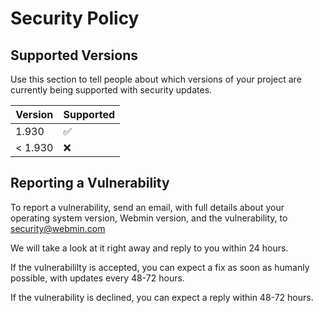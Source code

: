 # Security Policy

## Supported Versions

Use this section to tell people about which versions of your project are
currently being supported with security updates.

| Version | Supported          |
| ------- | ------------------ |
| 1.930   | :white_check_mark: |
| < 1.930 | :x:                |

## Reporting a Vulnerability

To report a vulnerability, send an email, with full details about your operating system version, Webmin version, and the vulnerability, to security@webmin.com

We will take a look at it right away and reply to you within 24 hours.

If the vulnerabililty is accepted, you can expect a fix as soon as humanly possible, with updates every 48-72 hours.

If the vulnerability is declined, you can expect a reply within 48-72 hours.

